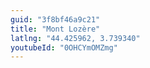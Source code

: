 ```yaml
---
guid: "3f8bf46a9c21"
title: "Mont Lozère"
latlng: "44.425962, 3.739340"
youtubeId: "0OHCYmOMZmg" 
---
```

